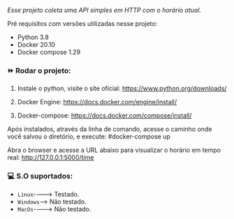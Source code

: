 *Esse projeto coleta uma API simples em HTTP com o horário atual.*

Pré requisitos com versões utilizadas nesse projeto:
- Python 3.8
- Docker 20.10
- Docker compose 1.29


### :fast_forward: Rodar o projeto:

1. Instale o python, visite o site oficial:
https://www.python.org/downloads/

2. Docker Engine:
https://docs.docker.com/engine/install/

3. Docker-compose:
https://docs.docker.com/compose/install/

Após instalados, através da linha de comando, acesse o caminho onde você salvou o diretório, e execute:
#docker-compose up

Abra o browser e acesse a URL abaixo para visualizar o horário em tempo real:
http://127.0.0.1:5000/time

### :computer: S.O suportados:

- `Linux`----> Testado.
- `Windows`--> Não testado.
- `MacOs`----> Não testado.
